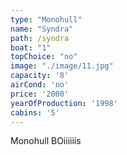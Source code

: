 ```yaml
---
type: "Monohull"
name: "Syndra"
path: /syndra
boat: "1"
topChoice: "no"
image: "./image/11.jpg"
capacity: '8'
airCond: 'no'
price: '2000'
yearOfProduction: '1998'
cabins: '5'
---
```


Monohull BOiiiiiis
